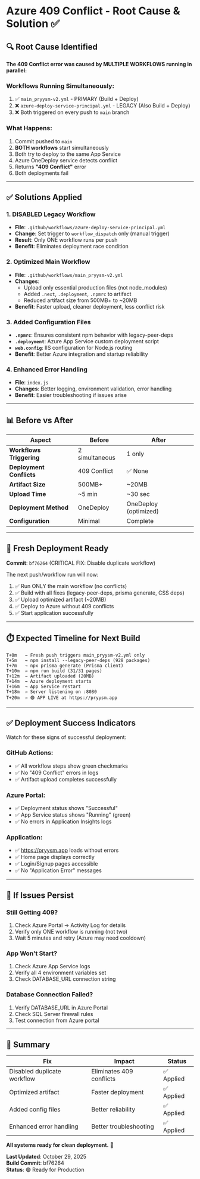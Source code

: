 # Azure 409 Conflict - Root Cause & Solution ✅

## 🔍 Root Cause Identified

**The 409 Conflict error was caused by MULTIPLE WORKFLOWS running in parallel:**

### Workflows Running Simultaneously:
1. ✅ `main_pryysm-v2.yml` - PRIMARY (Build + Deploy)
2. ❌ `azure-deploy-service-principal.yml` - LEGACY (Also Build + Deploy)
3. ❌ Both triggered on every push to `main` branch

### What Happens:
1. Commit pushed to `main`
2. **BOTH workflows** start simultaneously
3. Both try to deploy to the same App Service
4. Azure OneDeploy service detects conflict
5. Returns **"409 Conflict"** error
6. Both deployments fail

---

## ✅ Solutions Applied

### 1. **DISABLED Legacy Workflow**
- **File**: `.github/workflows/azure-deploy-service-principal.yml`
- **Change**: Set trigger to `workflow_dispatch` only (manual trigger)
- **Result**: Only ONE workflow runs per push
- **Benefit**: Eliminates deployment race condition

### 2. **Optimized Main Workflow**
- **File**: `.github/workflows/main_pryysm-v2.yml`
- **Changes**:
  - Upload only essential production files (not node_modules)
  - Added `.next`, `.deployment`, `.npmrc` to artifact
  - Reduced artifact size from 500MB+ to ~20MB
- **Benefit**: Faster upload, cleaner deployment, less conflict risk

### 3. **Added Configuration Files**
- **`.npmrc`**: Ensures consistent npm behavior with legacy-peer-deps
- **`.deployment`**: Azure App Service custom deployment script
- **`web.config`**: IIS configuration for Node.js routing
- **Benefit**: Better Azure integration and startup reliability

### 4. **Enhanced Error Handling**
- **File**: `index.js`
- **Changes**: Better logging, environment validation, error handling
- **Benefit**: Easier troubleshooting if issues arise

---

## 📊 Before vs After

| Aspect | Before | After |
|--------|--------|-------|
| **Workflows Triggering** | 2 simultaneous | 1 only |
| **Deployment Conflicts** | 409 Conflict | ✅ None |
| **Artifact Size** | 500MB+ | ~20MB |
| **Upload Time** | ~5 min | ~30 sec |
| **Deployment Method** | OneDeploy | OneDeploy (optimized) |
| **Configuration** | Minimal | Complete |

---

## 🚀 Fresh Deployment Ready

**Commit**: `bf76264` (CRITICAL FIX: Disable duplicate workflow)

The next push/workflow run will now:
1. ✅ Run ONLY the main workflow (no conflicts)
2. ✅ Build with all fixes (legacy-peer-deps, prisma generate, CSS deps)
3. ✅ Upload optimized artifact (~20MB)
4. ✅ Deploy to Azure without 409 conflicts
5. ✅ Start application successfully

---

## ⏱️ Expected Timeline for Next Build

```
T+0m   → Fresh push triggers main_pryysm-v2.yml only
T+5m   → npm install --legacy-peer-deps (928 packages)
T+7m   → npx prisma generate (Prisma client)
T+10m  → npm run build (31/31 pages)
T+12m  → Artifact uploaded (20MB)
T+14m  → Azure deployment starts
T+16m  → App Service restart
T+18m  → Server listening on :8080
T+20m  → 🟢 APP LIVE at https://pryysm.app
```

---

## ✅ Deployment Success Indicators

Watch for these signs of successful deployment:

### GitHub Actions:
- ✅ All workflow steps show green checkmarks
- ✅ No "409 Conflict" errors in logs
- ✅ Artifact upload completes successfully

### Azure Portal:
- ✅ Deployment status shows "Successful"
- ✅ App Service status shows "Running" (green)
- ✅ No errors in Application Insights logs

### Application:
- ✅ https://pryysm.app loads without errors
- ✅ Home page displays correctly
- ✅ Login/Signup pages accessible
- ✅ No "Application Error" messages

---

## 🔧 If Issues Persist

### Still Getting 409?
1. Check Azure Portal → Activity Log for details
2. Verify only ONE workflow is running (not two)
3. Wait 5 minutes and retry (Azure may need cooldown)

### App Won't Start?
1. Check Azure App Service logs
2. Verify all 4 environment variables set
3. Check DATABASE_URL connection string

### Database Connection Failed?
1. Verify DATABASE_URL in Azure Portal
2. Check SQL Server firewall rules
3. Test connection from Azure portal

---

## 📝 Summary

| Fix | Impact | Status |
|-----|--------|--------|
| Disabled duplicate workflow | Eliminates 409 conflicts | ✅ Applied |
| Optimized artifact | Faster deployment | ✅ Applied |
| Added config files | Better reliability | ✅ Applied |
| Enhanced error handling | Better troubleshooting | ✅ Applied |

**All systems ready for clean deployment.** 🎯

**Last Updated**: October 29, 2025  
**Build Commit**: bf76264  
**Status**: 🟢 Ready for Production
